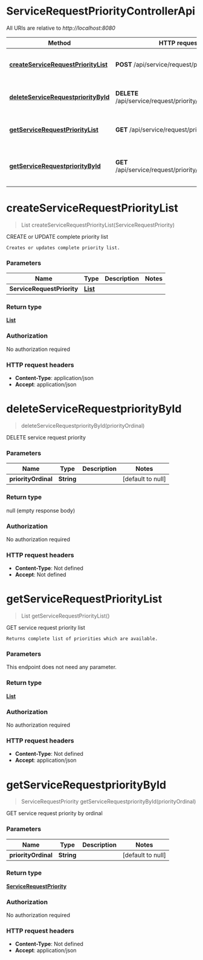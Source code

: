 # ServiceRequestPriorityControllerApi

All URIs are relative to *http://localhost:8080*

| Method | HTTP request | Description |
|------------- | ------------- | -------------|
| [**createServiceRequestPriorityList**](ServiceRequestPriorityControllerApi.md#createServiceRequestPriorityList) | **POST** /api/service/request/priority | CREATE or UPDATE complete priority list |
| [**deleteServiceRequestpriorityById**](ServiceRequestPriorityControllerApi.md#deleteServiceRequestpriorityById) | **DELETE** /api/service/request/priority/{priorityOrdinal} | DELETE service request priority |
| [**getServiceRequestPriorityList**](ServiceRequestPriorityControllerApi.md#getServiceRequestPriorityList) | **GET** /api/service/request/priority | GET service request priority list |
| [**getServiceRequestpriorityById**](ServiceRequestPriorityControllerApi.md#getServiceRequestpriorityById) | **GET** /api/service/request/priority/{priorityOrdinal} | GET service request priority by ordinal |


<a name="createServiceRequestPriorityList"></a>
# **createServiceRequestPriorityList**
> List createServiceRequestPriorityList(ServiceRequestPriority)

CREATE or UPDATE complete priority list

    Creates or updates complete priority list.

### Parameters

|Name | Type | Description  | Notes |
|------------- | ------------- | ------------- | -------------|
| **ServiceRequestPriority** | [**List**](../Models/ServiceRequestPriority.md)|  | |

### Return type

[**List**](../Models/ServiceRequestPriority.md)

### Authorization

No authorization required

### HTTP request headers

- **Content-Type**: application/json
- **Accept**: application/json

<a name="deleteServiceRequestpriorityById"></a>
# **deleteServiceRequestpriorityById**
> deleteServiceRequestpriorityById(priorityOrdinal)

DELETE service request priority

### Parameters

|Name | Type | Description  | Notes |
|------------- | ------------- | ------------- | -------------|
| **priorityOrdinal** | **String**|  | [default to null] |

### Return type

null (empty response body)

### Authorization

No authorization required

### HTTP request headers

- **Content-Type**: Not defined
- **Accept**: Not defined

<a name="getServiceRequestPriorityList"></a>
# **getServiceRequestPriorityList**
> List getServiceRequestPriorityList()

GET service request priority list

    Returns complete list of priorities which are available.

### Parameters
This endpoint does not need any parameter.

### Return type

[**List**](../Models/ServiceRequestPriority.md)

### Authorization

No authorization required

### HTTP request headers

- **Content-Type**: Not defined
- **Accept**: application/json

<a name="getServiceRequestpriorityById"></a>
# **getServiceRequestpriorityById**
> ServiceRequestPriority getServiceRequestpriorityById(priorityOrdinal)

GET service request priority by ordinal

### Parameters

|Name | Type | Description  | Notes |
|------------- | ------------- | ------------- | -------------|
| **priorityOrdinal** | **String**|  | [default to null] |

### Return type

[**ServiceRequestPriority**](../Models/ServiceRequestPriority.md)

### Authorization

No authorization required

### HTTP request headers

- **Content-Type**: Not defined
- **Accept**: application/json

